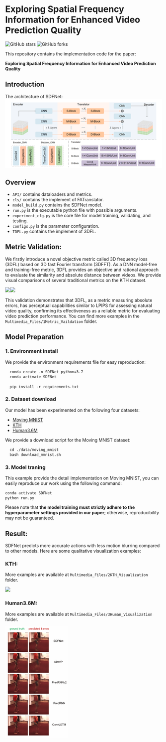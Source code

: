 # Exploring Spatial Frequency Information for Enhanced Video Prediction Quality
![GitHub stars](https://img.shields.io/github/stars/LintureGrant2023/SDFNet)  ![GitHub forks](https://img.shields.io/github/forks/LintureGrant2023/SDFNet?color=green) 

This repository contains the implementation code for the paper:

__Exploring Spatial Frequency Information for Enhanced Video Prediction Quality__

## Introduction
The architecture of SDFNet:
![SDFNet](/figures/SDFNet.png "The overall framework of SDFNet")



## Overview

* `API/` contains dataloaders and metrics.
* `cls/` contains the implement of FATranslator.
* `model_build.py` contains the SDFNet model.
* `run.py` is the executable python file with possible arguments.
* `experiment_cfg.py` is the core file for model training, validating, and testing. 
* `configs.py` is the parameter configuration.
* `TDFL.py` contains the implement of 3DFL.
##  Metric Validation:
We firstly introduce a novel objective metric called 3D frequency loss (3DFL) based on 3D fast Fourier transform (3DFFT). As a DNN model-free and training-free metric, 3DFL provides an objective and rational approach to evaluate the similarity and absolute distance between videos. We provide visual comparisons of several traditional metrics on the KTH dataset. 

<!-- ![](/Multimedia_Files/1Metric_Vaildation/metric1.gif "") <img src="" width="50%" height="50%"> -->
<img src="/Multimedia_Files/1Metric_Vaildation/metric1.gif" width = 40%><img src="/Multimedia_Files/1Metric_Vaildation/metric3.gif" width = 40%>

This validation demonstrates that 3DFL, as a metric measuring absolute errors, has perceptual capabilities similar to LPIPS for assessing natural video quality, confirming its effectiveness as a reliable metric for evaluating video prediction performance. You can find more examples in the `Multimedia_Files/1Metric_Vaildation` folder.

## Model Preparation

### 1. Environment install
We provide the environment requirements file for easy reproduction:
```
  conda create -n SDFNet python=3.7
  conda activate SDFNet

  pip install -r requirements.txt
```
### 2. Dataset download

Our model has been experimented on the following four datasets:
* [Moving MNIST](http://www.cs.toronto.edu/~nitish/unsupervised_video/)
* [KTH](https://www.csc.kth.se/cvap/actions/)
* [Human3.6M](http://vision.imar.ro/human3.6m/description.php) 


We provide a download script for the Moving MNIST dataset:

```
  cd ./data/moving_mnist
  bash download_mmnist.sh 
```

### 3. Model traning

This example provide the detail implementation on Moving MNIST, you can easily reproduce our work using the following command:

```
conda activate SDFNet
python run.py             
```
Please note that __the model training must strictly adhere to the hyperparameter settings provided in our paper__; otherwise, reproducibility may not be guaranteed.

## Result:

SDFNet predicts more accurate actions with less motion blurring compared to other models. Here are some qualitative visualization examples:

### KTH:
More examples are available at `Multimedia_Files/2KTH_Visualization` folder.
<!-- ![](/Multimedia_Files/2KTH_Visualization/KTH_example1.gif "") -->
<img src="/Multimedia_Files/2KTH_Visualization/KTH_example1.gif" width = 40%>

### Human3.6M:
More examples are available at `Multimedia_Files/3Human_Visualization` folder.
<!-- ![](/Multimedia_Files/3Human_Visualization/Human_example1.gif "") -->
<img src="/Multimedia_Files/3Human_Visualization/Human_example1.gif" width = 40%>



